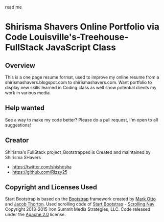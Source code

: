 read me 
# Shirisma Shavers Online Portfolio via Code Louisville's-Treehouse-FullStack JavaScript Class 



## Overview
This is a one page resume format, used to improve my online resume from a shirismashavers.blogspot.com to shirismashavers.com. Want portfolio to display new skills learned in Coding class as well show potential clients my work in various media. 

## Help wanted
See a way to make my code better? Please do a pull request, I'm open to all suggestions!


## Creator

Shirisma's FullStack project_Bootstrapped is Created and maintained by Shirisma SHavers 

* https://twitter.com/shishosha
* https://github.com/Rizzy25



## Copyright and Licenses Used 
Start Bootstrap is based on the [Bootstrap](http://getbootstrap.com/) framework created by [Mark Otto](https://twitter.com/mdo) and [Jacob Thorton](https://twitter.com/fat).
Used scrolling code of [Start Bootstrap](http://startbootstrap.com/) - [Scrolling Nav](http://startbootstrap.com/template-overviews/scrolling-nav/)
Copyright 2013-2015 Iron Summit Media Strategies, LLC. Code released under the [Apache 2.0](https://github.com/IronSummitMedia/startbootstrap-scrolling-nav/blob/gh-pages/LICENSE) license.